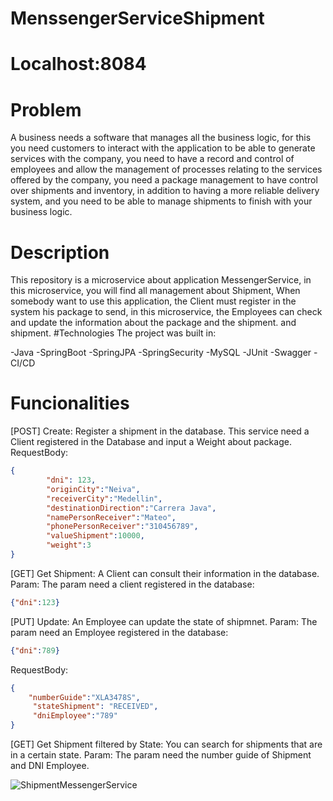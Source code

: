 # MenssengerServiceShipment

# Localhost:8084

# Problem

A business needs a software that manages all the business logic, for this you need customers to interact with the application to be able to generate services with the company, you need to have a record and control of employees and allow the management of processes relating to the services offered by the company, you need a package management to have control over shipments and inventory, in addition to having a more reliable delivery system, and you need to be able to manage shipments to finish with your business logic.

# Description

This repository is a microservice about application MessengerService, in this microservice, you will find all management about Shipment, When somebody want to use this
application, the Client must register in the system his package to send, in this microservice, the Employees can check and update the information about the package and the shipment.
and shipment.
#Technologies
The project was built in: 

-Java
-SpringBoot
-SpringJPA
-SpringSecurity
-MySQL
-JUnit
-Swagger
-CI/CD

# Funcionalities

[POST] Create: Register a shipment in the database.
This service need a Client registered in the Database and input a Weight about package.
RequestBody:
```JSON
{
        "dni": 123,
        "originCity":"Neiva",
        "receiverCity":"Medellin",
        "destinationDirection":"Carrera Java",
        "namePersonReceiver":"Mateo",
        "phonePersonReceiver":"310456789",
        "valueShipment":10000,
        "weight":3
}
```

[GET] Get Shipment: A Client can consult their information in the database.
Param: The param need a client registered in the database: 
```JSON
{"dni":123}
```

[PUT] Update: An Employee can update the state of shipmnet.
Param: The param need an Employee registered in the database: 
```JSON
{"dni":789}
```
RequestBody:
```JSON
{
    "numberGuide":"XLA3478S",
     "stateShipment": "RECEIVED",
     "dniEmployee":"789"
}
```

[GET] Get Shipment filtered by State: You can search for shipments that are in a certain state.
Param: The param need the number guide of Shipment and DNI Employee.


![ShipmentMessengerService](https://user-images.githubusercontent.com/119947948/236729117-1787c783-df5d-453d-a1b7-90f78879dddf.jpg)

